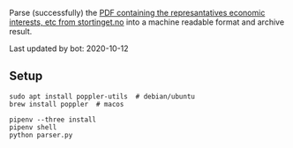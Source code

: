 Parse (successfully) the [PDF containing the represantatives economic interests, etc from stortinget.no](https://www.stortinget.no/no/Stortinget-og-demokratiet/Representantene/Okonomiske-interesser/) into a machine readable format and archive result.

Last updated by bot: 2020-10-12

## Setup
    sudo apt install poppler-utils  # debian/ubuntu
    brew install poppler  # macos

    pipenv --three install
    pipenv shell
    python parser.py

